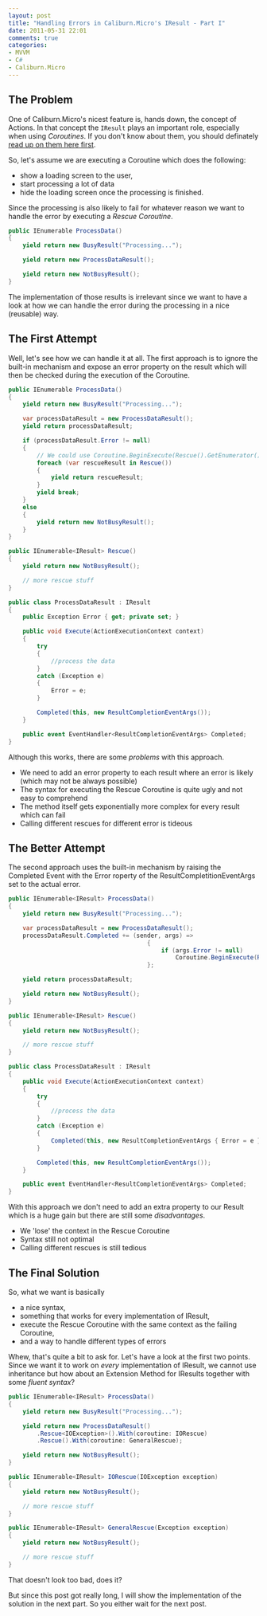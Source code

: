 ```yaml
---
layout: post
title: "Handling Errors in Caliburn.Micro's IResult - Part I"
date: 2011-05-31 22:01
comments: true
categories:
- MVVM
- C#
- Caliburn.Micro
---
```

## The Problem

One of Caliburn.Micro's nicest feature is, hands down, the concept of Actions. In that concept the `IResult` plays an important role, especially when using *Coroutines*. If you don't know about them, you should definately [read up on them here first](http://devlicio.us/blogs/rob_eisenberg/archive/2010/08/21/caliburn-micro-soup-to-nuts-part-5-iresult-and-coroutines.aspx).

So, let's assume we are executing a Coroutine which does the following: 

  * show a loading screen to the user,
  * start processing a lot of data
  * hide the loading screen once the processing is finished.

Since the processing is also likely to fail for whatever reason we want to handle the error by executing a *Rescue Coroutine*.

``` csharp Pseudo Coroutine
public IEnumerable ProcessData()
{
    yield return new BusyResult("Processing...");

    yield return new ProcessDataResult();

    yield return new NotBusyResult();
}
```
The implementation of those results is irrelevant since we want to have a look at how we can handle the error during the processing in a nice (reusable) way.

<!--more-->

## The First Attempt

Well, let's see how we can handle it at all. The first approach is to ignore the built-in mechanism and expose an error property on the result which will then be checked during the execution of the Coroutine.

``` csharp
public IEnumerable ProcessData()
{
    yield return new BusyResult("Processing...");

    var processDataResult = new ProcessDataResult();
    yield return processDataResult;

    if (processDataResult.Error != null)
    {
        // We could use Coroutine.BeginExecute(Rescue().GetEnumerator()); but than the context would be null
        foreach (var rescueResult in Rescue())
        {
            yield return rescueResult;
        }
        yield break;
    }
    else
    {
        yield return new NotBusyResult();
    }
}

public IEnumerable<IResult> Rescue()
{
    yield return new NotBusyResult();

    // more rescue stuff
}

public class ProcessDataResult : IResult
{
    public Exception Error { get; private set; }

    public void Execute(ActionExecutionContext context)
    {
        try
        {
            //process the data
        }
        catch (Exception e)
        {
            Error = e;
        }

        Completed(this, new ResultCompletionEventArgs());
    }

    public event EventHandler<ResultCompletionEventArgs> Completed;
}
```
Although this works, there are some *problems* with this approach.

  * We need to add an error property to each result where an error is likely (which may not be always possible)
  * The syntax for executing the Rescue Coroutine is quite ugly and not easy to comprehend
  * The method itself gets exponentially more complex for every result which can fail
  * Calling different rescues for different error is tideous

## The Better Attempt

The second approach uses the built-in mechanism by raising the Completed Event with the Error roperty of the ResultCompletitionEventArgs set to the actual error.

``` csharp
public IEnumerable<IResult> ProcessData()
{
    yield return new BusyResult("Processing...");

    var processDataResult = new ProcessDataResult();
    processDataResult.Completed += (sender, args) =>
                                       {
                                           if (args.Error != null)
                                               Coroutine.BeginExecute(Rescue().GetEnumerator());
                                       };

    yield return processDataResult;

    yield return new NotBusyResult();
}

public IEnumerable<IResult> Rescue()
{
    yield return new NotBusyResult();

    // more rescue stuff
}

public class ProcessDataResult : IResult
{
    public void Execute(ActionExecutionContext context)
    {
        try
        {
            //process the data
        }
        catch (Exception e)
        {
            Completed(this, new ResultCompletionEventArgs { Error = e });
        }

        Completed(this, new ResultCompletionEventArgs());
    }

    public event EventHandler<ResultCompletionEventArgs> Completed;
}
```

With this approach we don't need to add an extra property to our Result which is a huge gain but there are still some *disadvantages*.

  * We 'lose' the context in the Rescue Coroutine
  * Syntax still not optimal
  * Calling different rescues is still tedious

## The Final Solution

So, what we want is basically

  * a nice syntax,
  * something that works for every implementation of IResult,
  * execute the Rescue Coroutine with the same context as the failing Coroutine,
  * and a way to handle different types of errors

Whew, that's quite a bit to ask for. Let's have a look at the first two points. Since we want it to work on *every* implementation of IResult, we cannot use inheritance but how about an Extension Method for IResults together with some *fluent syntax*?

``` csharp
public IEnumerable<IResult> ProcessData()
{
    yield return new BusyResult("Processing...");

    yield return new ProcessDataResult()
        .Rescue<IOException>().With(coroutine: IORescue)
        .Rescue().With(coroutine: GeneralRescue);

    yield return new NotBusyResult();
}

public IEnumerable<IResult> IORescue(IOException exception)
{
    yield return new NotBusyResult();

    // more rescue stuff
}

public IEnumerable<IResult> GeneralRescue(Exception exception)
{
    yield return new NotBusyResult();

    // more rescue stuff
}
```

That doesn't look too bad, does it?

But since this post got really long, I will show the implementation of the solution in the next part. So you either wait for the next post.
